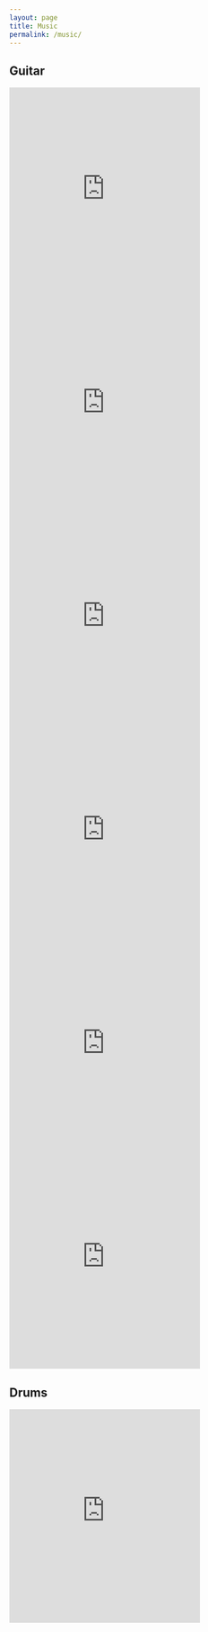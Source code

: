 ```yaml
---
layout: page
title: Music
permalink: /music/
---
```



## Guitar


<iframe src="https://open.spotify.com/embed/playlist/6iBZodmCrpZDFMztCfp3n0" width="340" height="380" frameborder="0" allowtransparency="true" allow="encrypted-media"></iframe>
<iframe src="https://open.spotify.com/embed/playlist/5vheqSa4487VsMwdKf1Q2L" width="340" height="380" frameborder="0" allowtransparency="true" allow="encrypted-media"></iframe>
<iframe src="https://open.spotify.com/embed/playlist/2SYZjlUCKKr1y2KDWXOmaG" width="340" height="380" frameborder="0" allowtransparency="true" allow="encrypted-media"></iframe>
<iframe src="https://open.spotify.com/embed/playlist/2dqMo5ms8zPrKHQ1LA1iCx" width="340" height="380" frameborder="0" allowtransparency="true" allow="encrypted-media"></iframe>
<iframe src="https://open.spotify.com/embed/playlist/2fW84p8djUwDGkcudML02S" width="340" height="380" frameborder="0" allowtransparency="true" allow="encrypted-media"></iframe>
<iframe src="https://open.spotify.com/embed/playlist/0FhoyMimzZdhWQO6YJ3Gdj" width="340" height="380" frameborder="0" allowtransparency="true" allow="encrypted-media"></iframe>

## Drums

<iframe src="https://open.spotify.com/embed/playlist/2VnH78cqM1u2po5sw84aWk" width="340" height="380" frameborder="0" allowtransparency="true" allow="encrypted-media"></iframe>